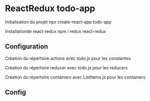 # ReactRedux todo-app

Initialisation du projet
npx create-react-app todo-app

Installationde react-redux
npm i redux react-redux

## Configuration

Création du répertoire actions avec todo.js pour les constantes

Création du répertoire reducer avec todo.js pour les reducers

Création du répertoire containers avec ListItems.js pour les containers

## Config
